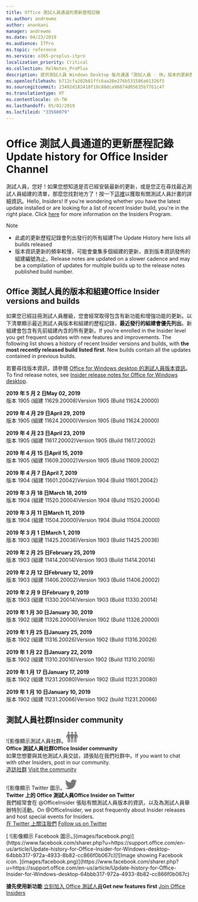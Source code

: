 ```yaml
---
title: Office 測試人員通道的更新歷程記錄
ms.author: andrewmo
author: anankani
manager: andrewmo
ms.date: 04/23/2019
ms.audience: ITPro
ms.topic: reference
ms.service: o365-proplus-itpro
localization_priority: Critical
ms.collection: RelNotes_ProPlus
description: 提供測試人員 Windows Desktop 每月通道「測試人員 - 快」版本的更新歷程記錄
ms.openlocfilehash: b712cfa202b81ffc6aa20e276b531586a61326f5
ms.sourcegitcommit: 23402d182410f18c88dca96874d05635b7761c4f
ms.translationtype: HT
ms.contentlocale: zh-TW
ms.lasthandoff: 05/02/2019
ms.locfileid: "33560079"
---
```

# <a name="update-history-for-office-insider-channel"></a><span data-ttu-id="592e2-103">Office 測試人員通道的更新歷程記錄</span><span class="sxs-lookup"><span data-stu-id="592e2-103">Update history for Office Insider Channel</span></span>

<span data-ttu-id="592e2-p101">測試人員，您好！如果您想知道是否已經安裝最新的更新，或是您正在尋找最近測試人員組建的清單，那麼您找對地方了！按一下[這裡](https://insider.office.com/)以獲取有關測試人員計畫的詳細資訊。</span><span class="sxs-lookup"><span data-stu-id="592e2-p101">Hello, Insiders! If you're wondering whether you have the latest update installed or are looking for a list of recent Insider build, you're in the right place. Click [here](https://insider.office.com/) for more information on the Insiders Program.</span></span>

> [!NOTE]
> - <span data-ttu-id="592e2-107">此處的更新歷程記錄會列出發行的所有組建</span><span class="sxs-lookup"><span data-stu-id="592e2-107">The Update History here lists all builds released</span></span>
> - <span data-ttu-id="592e2-108">版本資訊更新的頻率較慢，可能會彙集多個組建的更新，直到版本資訊發佈的組建編號為止。</span><span class="sxs-lookup"><span data-stu-id="592e2-108">Release notes are updated on a slower cadence and may be a compilation of updates for multiple builds up to the release notes published build number.</span></span>



## <a name="office-insider-versions-and-builds"></a><span data-ttu-id="592e2-109">Office 測試人員的版本和組建</span><span class="sxs-lookup"><span data-stu-id="592e2-109">Office Insider versions and builds</span></span>

<span data-ttu-id="592e2-p102">如果您已經註冊測試人員層級，您會經常取得包含有新功能和增強功能的更新。以下清單顯示最近測試人員版本和組建的歷程記錄，**最近發行的組建會優先列出**。新組建會包含有先前組建內含的所有更新。</span><span class="sxs-lookup"><span data-stu-id="592e2-p102">If you're enrolled in the Insider level you get frequent updates with new features and improvements. The following list shows a history of recent Insider versions and builds, with **the most recently released build listed first**. New builds contain all the updates contained in previous builds.</span></span> 

<span data-ttu-id="592e2-113">若要尋找版本資訊，請參閱 [Office for Windows desktop 的測試人員版本資訊](https://docs.microsoft.com/zh-TW/OfficeUpdates/release-notes-office-insider)。</span><span class="sxs-lookup"><span data-stu-id="592e2-113">To find release notes, see [Insider release notes for Office for Windows desktop](https://docs.microsoft.com/zh-TW/OfficeUpdates/release-notes-office-insider).</span></span>

[//]: # (請勿移除)

<span data-ttu-id="592e2-115">**2019 年 5 月 2 日**</span><span class="sxs-lookup"><span data-stu-id="592e2-115">**May 02, 2019**</span></span><br/>
<span data-ttu-id="592e2-116">版本 1905 (組建 11629.20008)</span><span class="sxs-lookup"><span data-stu-id="592e2-116">Version 1905 (Build 11624.20000)</span></span><br/>

<span data-ttu-id="592e2-117">**2019 年 4 月 29 日**</span><span class="sxs-lookup"><span data-stu-id="592e2-117">**April 29, 2019**</span></span><br/>
<span data-ttu-id="592e2-118">版本 1905 (組建 11624.20000)</span><span class="sxs-lookup"><span data-stu-id="592e2-118">Version 1905 (Build 11624.20000)</span></span><br/>

<span data-ttu-id="592e2-119">**2019 年 4 月 23 日**</span><span class="sxs-lookup"><span data-stu-id="592e2-119">**April 23, 2019**</span></span><br/> <span data-ttu-id="592e2-120">版本 1905 (組建 11617.20002)</span><span class="sxs-lookup"><span data-stu-id="592e2-120">Version 1905 (Build 11617.20002)</span></span><br/>

<span data-ttu-id="592e2-121">**2019 年 4 月 15 日**</span><span class="sxs-lookup"><span data-stu-id="592e2-121">**April 15, 2019**</span></span><br/> <span data-ttu-id="592e2-122">版本 1905 (組建 11609.20002)</span><span class="sxs-lookup"><span data-stu-id="592e2-122">Version 1905 (Build 11609.20002)</span></span><br/>

<span data-ttu-id="592e2-123">**2019 年 4 月 7 日**</span><span class="sxs-lookup"><span data-stu-id="592e2-123">**April 7, 2019**</span></span><br/> <span data-ttu-id="592e2-124">版本 1904 (組建 11601.20042)</span><span class="sxs-lookup"><span data-stu-id="592e2-124">Version 1904 (Build 11601.20042)</span></span><br/>

<span data-ttu-id="592e2-125">**2019 年 3 月 18 日**</span><span class="sxs-lookup"><span data-stu-id="592e2-125">**March 18, 2019**</span></span><br/> <span data-ttu-id="592e2-126">版本 1904 (組建 11520.20004)</span><span class="sxs-lookup"><span data-stu-id="592e2-126">Version 1904 (Build 11520.20004)</span></span><br/>

<span data-ttu-id="592e2-127">**2019 年 3 月 11 日**</span><span class="sxs-lookup"><span data-stu-id="592e2-127">**March 11, 2019**</span></span><br/> <span data-ttu-id="592e2-128">版本 1904 (組建 11504.20000)</span><span class="sxs-lookup"><span data-stu-id="592e2-128">Version 1904 (Build 11504.20000)</span></span><br/>

<span data-ttu-id="592e2-129">**2019 年 3 月 1 日**</span><span class="sxs-lookup"><span data-stu-id="592e2-129">**March 1, 2019**</span></span><br/> <span data-ttu-id="592e2-130">版本 1903 (組建 11425.20036)</span><span class="sxs-lookup"><span data-stu-id="592e2-130">Version 1903 (Build 11425.20036)</span></span><br/> 

<span data-ttu-id="592e2-131">**2019 年 2 月 25 日**</span><span class="sxs-lookup"><span data-stu-id="592e2-131">**February 25, 2019**</span></span><br/> <span data-ttu-id="592e2-132">版本 1903 (組建 11414.20014)</span><span class="sxs-lookup"><span data-stu-id="592e2-132">Version 1903 (Build 11414.20014)</span></span><br/> 

<span data-ttu-id="592e2-133">**2019 年 2 月 12 日**</span><span class="sxs-lookup"><span data-stu-id="592e2-133">**February 12, 2019**</span></span><br/> <span data-ttu-id="592e2-134">版本 1903 (組建 11406.20002)</span><span class="sxs-lookup"><span data-stu-id="592e2-134">Version 1903 (Build 11406.20002)</span></span><br/> 

<span data-ttu-id="592e2-135">**2019 年 2 月 9 日**</span><span class="sxs-lookup"><span data-stu-id="592e2-135">**February 9, 2019**</span></span><br/> <span data-ttu-id="592e2-136">版本 1903 (組建 11330.20014)</span><span class="sxs-lookup"><span data-stu-id="592e2-136">Version 1903 (Build 11330.20014)</span></span><br/> 

<span data-ttu-id="592e2-137">**2019 年 1 月 30 日**</span><span class="sxs-lookup"><span data-stu-id="592e2-137">**January 30, 2019**</span></span><br/> <span data-ttu-id="592e2-138">版本 1902 (組建 11326.20000)</span><span class="sxs-lookup"><span data-stu-id="592e2-138">Version 1902 (Build 11326.20000)</span></span><br/> 

<span data-ttu-id="592e2-139">**2019 年 1 月 25 日**</span><span class="sxs-lookup"><span data-stu-id="592e2-139">**January 25, 2019**</span></span><br/> <span data-ttu-id="592e2-140">版本 1902 (組建 11316.20026)</span><span class="sxs-lookup"><span data-stu-id="592e2-140">Version 1902 (Build 11316.20026)</span></span><br/> 

<span data-ttu-id="592e2-141">**2019 年 1 月 22 日**</span><span class="sxs-lookup"><span data-stu-id="592e2-141">**January 22, 2019**</span></span><br/> <span data-ttu-id="592e2-142">版本 1902 (組建 11310.20016)</span><span class="sxs-lookup"><span data-stu-id="592e2-142">Version 1902 (Build 11310.20016)</span></span><br/> 

<span data-ttu-id="592e2-143">**2019 年 1 月 17 日**</span><span class="sxs-lookup"><span data-stu-id="592e2-143">**January 17, 2019**</span></span><br/> <span data-ttu-id="592e2-144">版本 1902 (組建 11231.20080)</span><span class="sxs-lookup"><span data-stu-id="592e2-144">Version 1902 (Build 11231.20080)</span></span><br/>

<span data-ttu-id="592e2-145">**2019 年 1 月 10 日**</span><span class="sxs-lookup"><span data-stu-id="592e2-145">**January 10, 2019**</span></span><br/> <span data-ttu-id="592e2-146">版本 1902 (組建 11231.20066)</span><span class="sxs-lookup"><span data-stu-id="592e2-146">Version 1902 (build 11231.20066)</span></span><br/> 


## <a name="insider-community"></a><span data-ttu-id="592e2-147">測試人員社群</span><span class="sxs-lookup"><span data-stu-id="592e2-147">Insider community</span></span>

<span data-ttu-id="592e2-148">![影像顯示測試人員社群。</span><span class="sxs-lookup"><span data-stu-id="592e2-148">![Image showing insider community.</span></span> ](images/insidercommunity.png) <br/>
<span data-ttu-id="592e2-149">**Office 測試人員社群**</span><span class="sxs-lookup"><span data-stu-id="592e2-149">**Office Insider community**</span></span><br/> <span data-ttu-id="592e2-150">如果您想要與其他測試人員交談，請張貼在我們社群中。</span><span class="sxs-lookup"><span data-stu-id="592e2-150">If you want to chat with other Insiders, post in our community.</span></span><br/><span data-ttu-id="592e2-151"> 
[造訪社群](https://go.microsoft.com/fwlink/?linkid=843493)</span><span class="sxs-lookup"><span data-stu-id="592e2-151"> 
[Visit the community](https://go.microsoft.com/fwlink/?linkid=843493)</span></span><br/> 

<span data-ttu-id="592e2-152">![影像顯示 Twitter 圖示。</span><span class="sxs-lookup"><span data-stu-id="592e2-152">![Image showing twitter icon.</span></span> ](images/twitter.png)<br/>
<span data-ttu-id="592e2-153">**Twitter 上的 Office 測試人員**</span><span class="sxs-lookup"><span data-stu-id="592e2-153">**Office Insider on Twitter**</span></span><br/> <span data-ttu-id="592e2-154">我們經常會在 @OfficeInsider 張貼有關測試人員版本的資訊，以及為測試人員舉辦特別活動。</span><span class="sxs-lookup"><span data-stu-id="592e2-154">On @OfficeInsider, we post frequently about Insider releases and host special events for Insiders.</span></span><br/><span data-ttu-id="592e2-155"> 
[在 Twitter 上關注我們](https://go.microsoft.com/fwlink/?linkid=717717)</span><span class="sxs-lookup"><span data-stu-id="592e2-155"> 
[Follow us on Twitter](https://go.microsoft.com/fwlink/?linkid=717717)</span></span><br/> 

<span data-ttu-id="592e2-156">
  [
  ![影像顯示 Facebook 圖示。](images/facebook.png)](https://www.facebook.com/sharer.php?u=https://support.office.com/en-us/article/Update-history-for-Office-Insider-for-Windows-desktop-64bbb317-972a-4933-8b82-cc866f0b067c)</span><span class="sxs-lookup"><span data-stu-id="592e2-156">[![Image showing Facebook icon. ](images/facebook.png)](https://www.facebook.com/sharer.php?u=https://support.office.com/en-us/article/Update-history-for-Office-Insider-for-Windows-desktop-64bbb317-972a-4933-8b82-cc866f0b067c)</span></span>


<span data-ttu-id="592e2-157">**搶先使用新功能**
[立刻加入 Office 測試人員](https://insider.office.com/)</span><span class="sxs-lookup"><span data-stu-id="592e2-157">**Get new features first**
[Join Office Insiders](https://insider.office.com/)</span></span>
